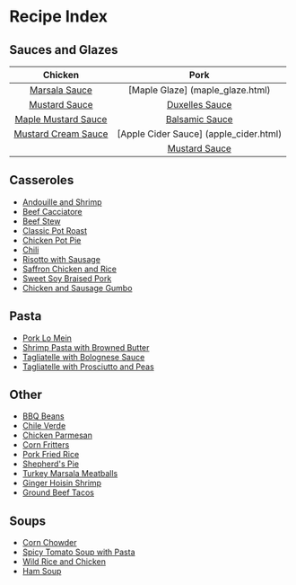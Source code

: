 # Recipe Index

## Sauces and Glazes


| Chicken         | Pork             |
| :-------:       | :----:           |
| [Marsala Sauce](marsala_sauce.html)   | [Maple Glaze] (maple_glaze.html)     |
| [Mustard Sauce](mustard_sauce.html)   | [Duxelles Sauce](duxelles_sauce.html)   |
| [Maple Mustard Sauce](maple_mustard.html) | [Balsamic Sauce](balsamic_sauce.html) |
| [Mustard Cream Sauce](mustard_cream_sauce.html) | [Apple Cider Sauce] (apple_cider.html) |
                                            | [Mustard Sauce](mustard_sauce.html) |



## Casseroles
* [Andouille and Shrimp](andouille_shrimp.html)
* [Beef Cacciatore](beef_cacciatore.html)
* [Beef Stew](beef_stew.html)
* [Classic Pot Roast](pot_roast.html)
* [Chicken Pot Pie](chicken_pot_pie.html)
* [Chili](chili.html)
* [Risotto with Sausage](risotto_with_sausage.html)
* [Saffron Chicken and Rice](saffron_chicken.html)
* [Sweet Soy Braised Pork](sweet_soy_port.html)
* [Chicken and Sausage Gumbo](chicken_sausage_gumbo.html)


## Pasta
* [Pork Lo Mein](pork_lo_mein.html)
* [Shrimp Pasta with Browned Butter](shrimp_browned_butter.html)
* [Tagliatelle with Bolognese Sauce](tagliatelle_bolognese.html)
* [Tagliatelle with Prosciutto and Peas](tagliatelle_peas.html)



## Other
* [BBQ Beans](bbq_beans.html)
* [Chile Verde](chile_verde.html)
* [Chicken Parmesan](chicken_parm.html)
* [Corn Fritters](corn_fritters.html)
* [Pork Fried Rice](pork_fried_rice.html)
* [Shepherd's Pie](shepherds_pie.html)
* [Turkey Marsala Meatballs](marsala_meatballs.html)
* [Ginger Hoisin Shrimp](ginger_hoisin_shrimp.html)
* [Ground Beef Tacos](ground_beef_tacos.html)


## Soups
* [Corn Chowder](corn_chowder.html)
* [Spicy Tomato Soup with Pasta](spicy_tomato_soup.html)
* [Wild Rice and Chicken](wild_rice_soup.html)
* [Ham Soup](ham_soup.html)
